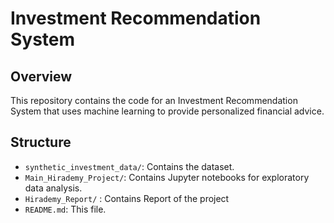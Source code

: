 # Investment Recommendation System

## Overview
This repository contains the code for an Investment Recommendation System that uses machine learning to provide personalized financial advice.
## Structure
- `synthetic_investment_data/`: Contains the dataset.
- `Main_Hirademy_Project/`: Contains Jupyter notebooks for exploratory data analysis.
-  `Hirademy_Report/` : Contains Report of the project
- `README.md`: This file.
